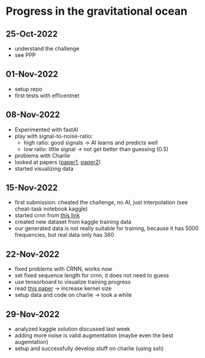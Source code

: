 # Progress in the gravitational ocean

## 25-Oct-2022
- understand the challenge
- see PPP

## 01-Nov-2022
- setup repo
- first tests with efficentnet

## 08-Nov-2022
- Experimented with fastAI
- play with signal-to-noise-ratio:
    - high ratio: good signals -> AI learns and predicts well
    - low ratio: little signal -> not get better than guessing (0.5)
- problems with Charlie
- looked at papers ([paper1](https://arxiv.org/ftp/arxiv/papers/1904/1904.13291.pdf), [paper2](https://arxiv.org/pdf/1908.11170.pdf))
- started visualizing data

## 15-Nov-2022
- first submission: cheated the challenge, no AI, just interpolation (see cheat-task notebook kaggle)
- started crnn from [this link](https://github.com/dredwardhyde/crnn-ctc-loss-pytorch)
- created new dataset from kaggle training data
- our generated data is not really suitable for training, because it has 5000 frequencies, but real data only has 360

## 22-Nov-2022
- fixed problems with CRNN, works now
- set fixed sequence length for crnn, it does not need to guess
- use tensorboard to visualize training progress
- read [this paper](https://arxiv.org/pdf/2203.06717.pdf) -> increase kernel size
- setup data and code on charlie -> took a while

## 29-Nov-2022
- analyzed kaggle solution discussed last week
- adding more noise is valid augmentation (maybe even the best augemtation)
- setup and successfully develop stuff on charlie (using ssh)
